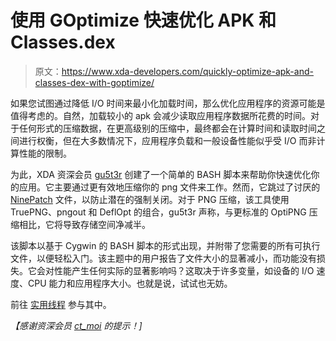 # 使用 GOptimize 快速优化 APK 和 Classes.dex

> 原文：<https://www.xda-developers.com/quickly-optimize-apk-and-classes-dex-with-goptimize/>

如果您试图通过降低 I/O 时间来最小化加载时间，那么优化应用程序的资源可能是值得考虑的。自然，加载较小的 apk 会减少读取应用程序数据所花费的时间。对于任何形式的压缩数据，在更高级别的压缩中，最终都会在计算时间和读取时间之间进行权衡，但在大多数情况下，应用程序负载和一般设备性能似乎受 I/O 而非计算性能的限制。

为此，XDA 资深会员 [gu5t3r](http://forum.xda-developers.com/member.php?u=4665716) 创建了一个简单的 BASH 脚本来帮助你快速优化你的应用。它主要通过更有效地压缩你的 png 文件来工作。然而，它跳过了讨厌的 [NinePatch](http://www.xda-developers.com/android/tutorial-helps-users-understand-ninepatch-pngs-better/ "Tutorial Helps Users Understand NinePatch PNGs Better") 文件，以防止潜在的强制关闭。对于 PNG 压缩，该工具使用 TruePNG、pngout 和 DeflOpt 的组合，gu5t3r 声称，与更标准的 OptiPNG 压缩相比，它将导致存储空间净减半。

该脚本以基于 Cygwin 的 BASH 脚本的形式出现，并附带了您需要的所有可执行文件，以便轻松入门。该主题中的用户报告了文件大小的显著减小，而功能没有损失。它会对性能产生任何实际的显著影响吗？这取决于许多变量，如设备的 I/O 速度、CPU 能力和应用程序大小。也就是说，试试也无妨。

前往 [实用线程](http://forum.xda-developers.com/showthread.php?t=2358261) 参与其中。

*【感谢资深会员 [ct_moi](http://forum.xda-developers.com/member.php?u=303041) 的提示！]*